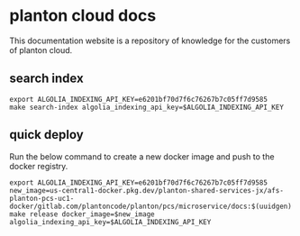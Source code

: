 # planton cloud docs

This documentation website is a repository of knowledge for the customers of planton cloud.

## search index

```shell
export ALGOLIA_INDEXING_API_KEY=e6201bf70d7f6c76267b7c05ff7d9585
make search-index algolia_indexing_api_key=$ALGOLIA_INDEXING_API_KEY
```

## quick deploy

Run the below command to create a new docker image and push to the docker registry.

```shell
export ALGOLIA_INDEXING_API_KEY=e6201bf70d7f6c76267b7c05ff7d9585
new_image=us-central1-docker.pkg.dev/planton-shared-services-jx/afs-planton-pcs-uc1-docker/gitlab.com/plantoncode/planton/pcs/microservice/docs:$(uuidgen)
make release docker_image=$new_image algolia_indexing_api_key=$ALGOLIA_INDEXING_API_KEY
```
